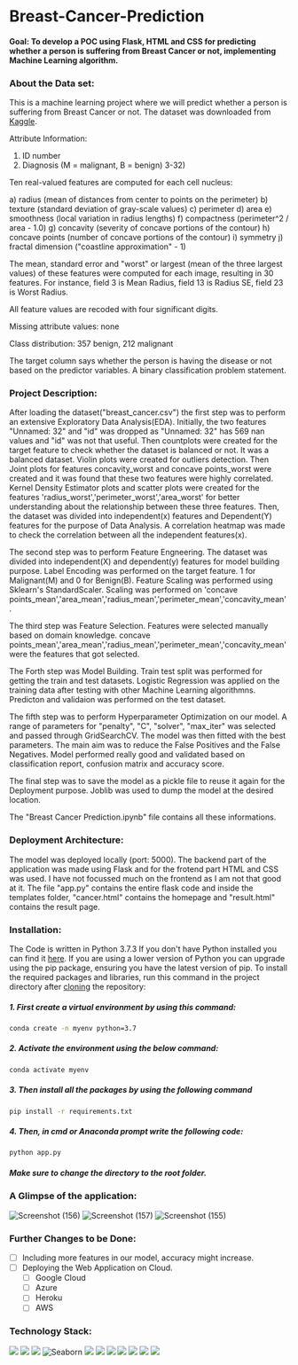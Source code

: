 # Breast-Cancer-Prediction

#### Goal: To develop a POC using Flask, HTML and CSS for predicting whether a person is suffering from Breast Cancer or not, implementing Machine Learning algorithm.

### About the Data set: 
This is a machine learning project where we will predict whether a person is suffering from Breast Cancer or not. The dataset was downloaded from [Kaggle](https://www.kaggle.com/uciml/breast-cancer-wisconsin-data).

Attribute Information:

1) ID number
2) Diagnosis (M = malignant, B = benign)
3-32)

Ten real-valued features are computed for each cell nucleus:

a) radius (mean of distances from center to points on the perimeter)
b) texture (standard deviation of gray-scale values)
c) perimeter
d) area
e) smoothness (local variation in radius lengths)
f) compactness (perimeter^2 / area - 1.0)
g) concavity (severity of concave portions of the contour)
h) concave points (number of concave portions of the contour)
i) symmetry
j) fractal dimension ("coastline approximation" - 1)

The mean, standard error and "worst" or largest (mean of the three
largest values) of these features were computed for each image,
resulting in 30 features. For instance, field 3 is Mean Radius, field
13 is Radius SE, field 23 is Worst Radius.

All feature values are recoded with four significant digits.

Missing attribute values: none

Class distribution: 357 benign, 212 malignant

The target column says whether the person is having the disease or not based on the predictor variables. A binary classification problem statement.

### Project Description: 
After loading the dataset("breast_cancer.csv") the first step was to perform an extensive Exploratory Data Analysis(EDA).
Initially, the two features "Unnamed: 32" and "id" was dropped as "Unnamed: 32" has 569 nan values and "id" was not that useful. Then countplots were created for the target feature to check whether the dataset is balanced or not. It was a balanced dataset. Violin plots were created for outliers detection. Then Joint plots for features concavity_worst and concave points_worst were created and it was found that these two features were highly correlated. Kernel Density Estimator plots and scatter plots were created for the features 'radius_worst','perimeter_worst','area_worst' for better understanding about the relationship between these three features. Then, the dataset was divided into independent(x) features and Dependent(Y) features for the purpose of Data Analysis. A correlation heatmap was made to check the correlation between all the independent features(x).

The second step was to perform Feature Engneering. The dataset was divided into independent(X) and dependent(y) features for model building purpose. Label Encoding was performed on the target feature. 1 for Malignant(M) and 0 for Benign(B). Feature Scaling was performed using Sklearn's StandardScaler. Scaling was performed on 'concave points_mean','area_mean','radius_mean','perimeter_mean','concavity_mean' .

The third step was Feature Selection. Features were selected manually based on domain knowledge. concave points_mean','area_mean','radius_mean','perimeter_mean','concavity_mean' were the features that got selected.

The Forth step was Model Building. Train test split was performed for getting the train and test datasets. Logistic Regression was applied on the training data after testing with other Machine Learning algorithmns. Predicton and validaion was performed on the test dataset.

The fifth step was to perform Hyperparameter Optimization on our model. A range of parameters for "penalty", "C", "solver", "max_iter" was selected and passed through GridSearchCV. The model was then fitted with the best parameters. The main aim was to reduce the False Positives and the False Negatives. Model performed really good and validated based on classification report, confusion matrix and accuracy score.

The final step was to save the model as a pickle file to reuse it again for the Deployment purpose. Joblib was used to dump the model at the desired location.

The "Breast Cancer Prediction.ipynb" file contains all these informations.

### Deployment Architecture: 
The model was deployed locally (port: 5000). The backend part of the application was made using Flask and for the frotend part HTML and CSS was used.
I have not focussed much on the frontend as I am not that good at it. The file "app.py" contains the entire flask code and inside the templates folder, "cancer.html" contains the homepage and "result.html" contains the result page. 

### Installation:
The Code is written in Python 3.7.3 If you don't have Python installed you can find it [here](https://www.python.org/downloads/). If you are using a lower version of Python you can upgrade using the pip package, ensuring you have the latest version of pip. To install the required packages and libraries, run this command in the project directory after [cloning](https://www.howtogeek.com/451360/how-to-clone-a-github-repository/) the repository:

##### 1. First create a virtual environment by using this command:
```bash
conda create -n myenv python=3.7
```
##### 2. Activate the environment using the below command:
```bash
conda activate myenv
```
##### 3. Then install all the packages by using the following command
```bash
pip install -r requirements.txt
```
##### 4. Then, in cmd or Anaconda prompt write the following code:
```bash
python app.py
```
##### Make sure to change the directory to the root folder.  

### A Glimpse of the application:
![Screenshot (156)](https://user-images.githubusercontent.com/75041273/133083338-8ff0f2fa-5ed9-4840-af4a-510870b60d2a.png)
![Screenshot (157)](https://user-images.githubusercontent.com/75041273/133083362-e9761145-3f78-4250-8344-836408969a26.png)
![Screenshot (155)](https://user-images.githubusercontent.com/75041273/133083388-492c3c4a-3b9f-4c8e-9270-d7a02f7bd352.png)

### Further Changes to be Done:
- [ ] Including more features in our model, accuracy might increase.
- [ ] Deploying the Web Application on Cloud.
     - [ ] Google Cloud 
     - [ ] Azure
     - [ ] Heroku
     - [ ] AWS

### Technology Stack:

<img src="https://img.shields.io/badge/Python-FFD43B?style=for-the-badge&logo=python&logoColor=darkgreen" /> <img src="https://img.shields.io/badge/Numpy-777BB4?style=for-the-badge&logo=numpy&logoColor=white" /> <img src="https://img.shields.io/badge/Pandas-2C2D72?style=for-the-badge&logo=pandas&logoColor=white" /> ![Seaborn](https://img.shields.io/badge/Seaborn-%230C55A5.svg?style=for-the-badge&logo=seaborn&logoColor=%white)  <img src="https://img.shields.io/badge/scikit_learn-F7931E?style=for-the-badge&logo=scikit-learn&logoColor=white" /> <img src="https://img.shields.io/badge/Jupyter-F37626.svg?&style=for-the-badge&logo=Jupyter&logoColor=white" /> <img src="https://img.shields.io/badge/conda-342B029.svg?&style=for-the-badge&logo=anaconda&logoColor=white"/> <img src="https://img.shields.io/badge/Kaggle-20BEFF?style=for-the-badge&logo=Kaggle&logoColor=white" />  <img src="https://img.shields.io/badge/matplotlib-342B029.svg?&style=for-the-badge&logo=matplotlib&logoColor=white"/> <img src="https://img.shields.io/badge/Flask-000000?style=for-the-badge&logo=flask&logoColor=white" /> <img src="https://img.shields.io/badge/Spyder-838485?style=for-the-badge&logo=spyder%20ide&logoColor=maroon" />
